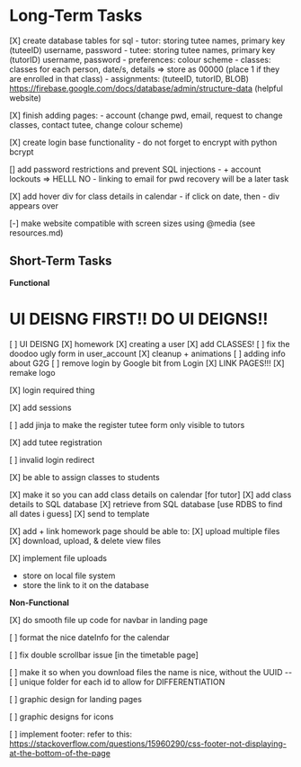 # Long-Term Tasks
 [X] create database tables for sql
    - tutor: storing tutee names, primary key (tuteeID) username, password
    - tutee: storing tutee names, primary key (tutorID) username, password
    - preferences: colour scheme
    - classes: classes for each person, date/s, details => store as 00000 (place 1 if they are enrolled in that class)
    - assignments: (tuteeID, tutorID, BLOB)
    https://firebase.google.com/docs/database/admin/structure-data (helpful website)


[X] finish adding pages:
    - account (change pwd, email, request to change classes, contact tutee, change colour scheme)

[X] create login base functionality
    - do not forget to encrypt with python bcrypt

[] add password restrictions and prevent SQL injections
    - + account lockouts => HELLL NO
    - linking to email for pwd recovery will be a later task

[X] add hover div for class details in calendar
    - if click on date, then
        - div appears over


[-] make website compatible with screen sizes using @media (see resources.md)

## Short-Term Tasks

**Functional**

# UI DEISNG FIRST!! DO UI DEIGNS!! 
[ ] UI DEISNG
    [X] homework
    [X] creating a user
    [X] add CLASSES!
    [ ] fix the doodoo ugly form in user_account
    [X] cleanup + animations
    [ ] adding info about G2G
    [ ] remove login by Google bit from Login
    [X] LINK PAGES!!!
    [X] remake logo

[X] login required thing

[X] add sessions

[ ] add jinja to make the register tutee form only visible to tutors

[X] add tutee registration

[ ] invalid login redirect

[X] be able to assign classes to students

[X] make it so you can add class details on calendar [for tutor]
    [X] add class details to SQL database
    [X] retrieve from SQL database [use RDBS to find all dates i guess]
    [X] send to template


[X] add + link homework page
should be able to:
[X] upload multiple files
[X] download, upload, & delete view files

[X] implement file uploads
- store on local file system
- store the link to it on the database

**Non-Functional**

[X] do smooth file up code for navbar in landing page

[ ] format the nice dateInfo for the calendar

[ ] fix double scrollbar issue [in the timetable page]

[ ] make it so when you download files the name is nice, without the UUID
--[ ] unique folder for each id to allow for DIFFERENTIATION

[ ] graphic design for landing pages

[ ] graphic designs for icons

[ ] implement footer:
refer to this:
https://stackoverflow.com/questions/15960290/css-footer-not-displaying-at-the-bottom-of-the-page
